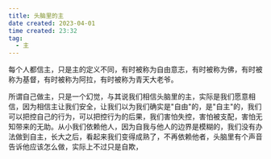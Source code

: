 ```yaml
---
title: 头脑里的主
date created: 2023-04-01
time created: 23:32
tag: 
  - 主
---
```


每个人都信主，只是主的定义不同，有时被称为自由意志，有时被称为佛，有时被称为基督，有时被称为阿拉，有时被称为青天大老爷。

所谓自己做主，只是一个幻觉，与其说我们相信头脑里的主，实际是我们愿意相信，因为相信主让我们安全，让我们以为我们确实是"自由"的，是"自主"的，我们可以把控自己的行为，可以把控行为的后果，我们害怕失控，害怕被支配，害怕无知带来的无助。从小我们依赖他人，因为自我与他人的边界是模糊的，我们没有办法做到自主，长大之后，看起来我们变得成熟了，不再依赖他者，头脑里有个声音告诉他应该怎么做，实际上不过只是自欺，

